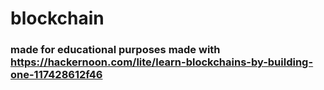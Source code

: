 # blockchain

### made for educational purposes made with https://hackernoon.com/lite/learn-blockchains-by-building-one-117428612f46